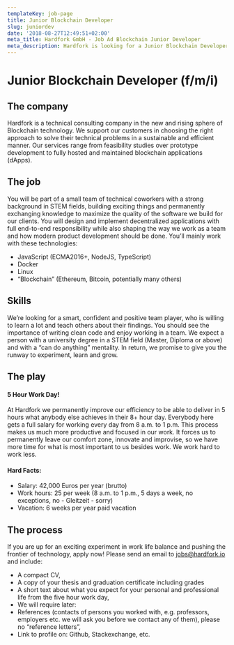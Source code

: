 ```yaml
---
templateKey: job-page
title: Junior Blockchain Developer
slug: juniordev
date: '2018-08-27T12:49:51+02:00'
meta_title: Hardfork GmbH - Job Ad Blockchain Junior Developer
meta_description: Hardfork is looking for a Junior Blockchain Developer
---
```

# Junior Blockchain Developer (f/m/i)

## The company

Hardfork is a technical consulting company in the new and rising sphere of Blockchain technology. We support our customers in choosing the right approach to solve their technical problems in a sustainable and efficient manner. Our services range from feasibility studies over prototype development to fully hosted and maintained blockchain applications (dApps).

## The job

You will be part of a small team of technical coworkers with a strong background in STEM fields, building exciting things and permanently exchanging knowledge to maximize the quality of the software we build for our clients. You will design and implement decentralized applications with full end-to-end responsibility while also shaping the way we work as a team and how modern product development should be done.
You’ll mainly work with these technologies:

* JavaScript (ECMA2016+, NodeJS, TypeScript)
* Docker
* Linux
* “Blockchain” (Ethereum, Bitcoin, potentially many others)

## Skills

We’re looking for a smart, confident and positive team player, who is willing to learn a lot and teach others about their findings. You should see the importance of writing clean code and enjoy working in a team. We expect a person with a university degree in a STEM field (Master, Diploma or above) and with a “can do anything” mentality.
In return, we promise to give you the runway to experiment, learn and grow.

## The play

#### 5 Hour Work Day!

At Hardfork we permanently improve our efficiency to be able to deliver in 5 hours what anybody else achieves in their 8+ hour day. Everybody here gets a full salary for working every day from 8 a.m. to 1 p.m. This process makes us much more productive and focused in our work. It forces us to permanently leave our comfort zone, innovate and improvise, so we have more time for what is most important to us besides work. We work hard to work less.

#### Hard Facts:

* Salary: 42,000 Euros per year (brutto)
* Work hours: 25 per week (8 a.m. to 1 p.m., 5 days a week, no exceptions, no - Gleitzeit - sorry)
* Vacation: 6 weeks per year paid vacation

## The process

If you are up for an exciting experiment in work life balance and pushing the frontier of technology, apply now!
Please send an email to jobs@hardfork.io and include:

* A compact CV,
* A copy of your thesis and graduation certificate including grades
* A short text about what you expect for your personal and professional life from the five hour work day,
* We will require later:
* References (contacts of persons you worked with, e.g. professors, employers etc. we will ask you before we contact any of them), please no “reference letters”,
* Link to profile on: Github, Stackexchange, etc.
